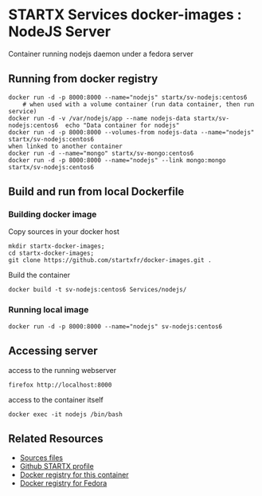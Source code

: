 # STARTX Services docker-images : NodeJS Server

Container running nodejs daemon under a fedora server

## Running from docker registry

	docker run -d -p 8000:8000 --name="nodejs" startx/sv-nodejs:centos6
        # when used with a volume container (run data container, then run service)
	docker run -d -v /var/nodejs/app --name nodejs-data startx/sv-nodejs:centos6  echo "Data container for nodejs"
	docker run -d -p 8000:8000 --volumes-from nodejs-data --name="nodejs" startx/sv-nodejs:centos6
	when linked to another container
	docker run -d --name="mongo" startx/sv-mongo:centos6
	docker run -d -p 8000:8000 --name="nodejs" --link mongo:mongo startx/sv-nodejs:centos6

## Build and run from local Dockerfile
### Building docker image
Copy sources in your docker host 

	mkdir startx-docker-images; 
	cd startx-docker-images;
	git clone https://github.com/startxfr/docker-images.git .

Build the container

	docker build -t sv-nodejs:centos6 Services/nodejs/

### Running local image

	docker run -d -p 8000:8000 --name="nodejs" sv-nodejs:centos6

## Accessing server
access to the running webserver

	firefox http://localhost:8000

access to the container itself

	docker exec -it nodejs /bin/bash

## Related Resources
* [Sources files](https://github.com/startxfr/docker-images/tree/master/Services/nodejs)
* [Github STARTX profile](https://github.com/startxfr/docker-images)
* [Docker registry for this container](https://registry.hub.docker.com/u/startx/sv-nodejs/)
* [Docker registry for Fedora](https://registry.hub.docker.com/u/fedora/)